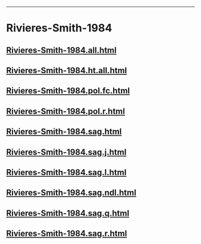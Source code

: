 
----

# Rivieres-Smith-1984


## [Rivieres-Smith-1984.all.html](Rivieres-Smith-1984.all.html)
## [Rivieres-Smith-1984.ht.all.html](Rivieres-Smith-1984.ht.all.html)
## [Rivieres-Smith-1984.pol.fc.html](Rivieres-Smith-1984.pol.fc.html)
## [Rivieres-Smith-1984.pol.r.html](Rivieres-Smith-1984.pol.r.html)
## [Rivieres-Smith-1984.sag.html](Rivieres-Smith-1984.sag.html)
## [Rivieres-Smith-1984.sag.j.html](Rivieres-Smith-1984.sag.j.html)
## [Rivieres-Smith-1984.sag.l.html](Rivieres-Smith-1984.sag.l.html)
## [Rivieres-Smith-1984.sag.ndl.html](Rivieres-Smith-1984.sag.ndl.html)
## [Rivieres-Smith-1984.sag.q.html](Rivieres-Smith-1984.sag.q.html)
## [Rivieres-Smith-1984.sag.r.html](Rivieres-Smith-1984.sag.r.html)
